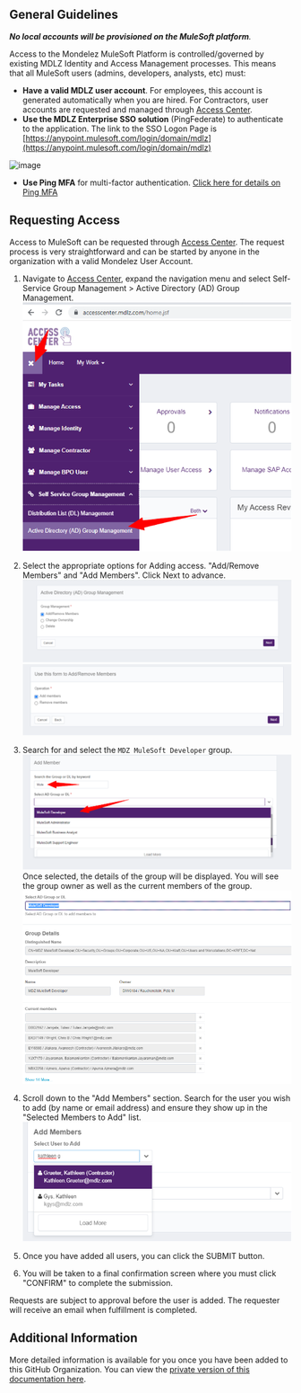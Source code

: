 ## General Guidelines
_**No local accounts will be provisioned on the MuleSoft platform**._ 

Access to the Mondelez MuleSoft Platform is controlled/governed by existing MDLZ Identity and Access Management processes.  This means that all MuleSoft users (admins, developers, analysts, etc) must:
* **Have a valid MDLZ user account**.  For employees, this account is generated automatically when you are hired.  For Contractors, user accounts are requested and managed through [Access Center](https://accesscenter.mdlz.com/home.jsf).
* **Use the MDLZ Enterprise SSO solution** (PingFederate) to authenticate to the application.   The link to the SSO Logon Page is [https://anypoint.mulesoft.com/login/domain/mdlz](https://anypoint.mulesoft.com/login/domain/mdlz)

![image](https://user-images.githubusercontent.com/19505714/194117610-5bf05338-af65-4277-b958-c77bc984a55e.png)
* **Use Ping MFA** for multi-factor authentication.   [Click here for details on Ping MFA](https://mdlz.service-now.com/technology?id=itsm_kb_article_view&sys_kb_id=3e900d121b065514009fa60fe54bcb10)


## Requesting Access
Access to MuleSoft can be requested through [Access Center](https://accesscenter.mdlz.com/). The request process is very straightforward and can be started by anyone in the organization with a valid Mondelez User Account.

1. Navigate to [Access Center](https://accesscenter.mdlz.com/home.jsf), expand the navigation menu and select Self-Service Group Management > Active Directory (AD) Group Management. <br>
![image](images/access_center_1.png)


2. Select the appropriate options for Adding access.  "Add/Remove Members" and "Add Members".  Click Next to advance.
![image](images/access_center_2.png)
![image](images/access_center_3.png)
3. Search for and select the `MDZ MuleSoft Developer` group.  
![image](images/access_center_4.png)
Once selected, the details of the group will be displayed.  You will see the group owner as well as the current members of the group.  
![image](images/access_center_5.png)
4.  Scroll down to the "Add Members" section.  Search for the user you wish to add (by name or email address) and ensure they show up in the "Selected Members to Add" list.  
![image](images/access_center_6.png)

5. Once you have added all users, you can click the SUBMIT button.  
6. You will be taken to a final confirmation screen where you must click "CONFIRM" to complete the submission.

Requests are subject to approval before the user is added. The requester will receive an email when fulfillment is completed.


## Additional Information
More detailed information is available for you once you have been added to this GitHub Organization.  You can view the [private version of this documentation here](https://github.com/mondelez-mulesoft-eng/platform-project-tasks/wiki/MuleSoft-Identity-Management).



